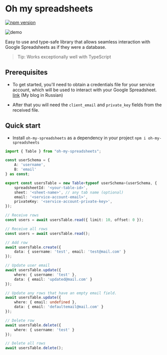 # Oh my spreadsheets
[![npm version](https://img.shields.io/npm/v/oh-my-spreadsheets)](https://www.npmjs.com/package/oh-my-spreadsheets)

![demo](https://storage.yandexcloud.net/zajtsev-tts/blog/oh-my-spreadsheets-demo.gif)

Easy to use and type-safe library that allows seamless interaction with Google Spreadsheets as if they were a database.
> Tip: Works exceptionally well with TypeScript

## Prerequisites

- To get started, you'll need to obtain a credentials file for your service account, which will be used to interact with your Google Spreadsheet. [link](https://thestrangeadventurer.com/kak-ispolzovat-google-sheets-v-kachestve-bazy-dannyh/) (My blog in Russian)

- After that you will need the `client_email` and `private_key` fields from the received file. 

## Quick start

- Install `oh-my-spreadsheets` as a dependency in your project `npm i oh-my-spreadsheets`

```typescript
import { Table } from "oh-my-spreadsheets";

const userSchema = {
    A: 'username',
    B: 'email'
} as const;

export const usersTable = new Table<typeof userSchema>(userSchema, {
    spreadsheetId: '<your-table-id>',
    sheet: '<sheet-name>', // any tab name (optional)
    email: '<service-account-email>',
    privateKey: '<service-account-private-key>',
});

// Receive rows 
const users = await usersTable.read({ limit: 10, offset: 0 });

// Receive all rows 
const users = await usersTable.read();

// Add row
await usersTable.create({
    data: { username: 'test', email: 'test@mail.com' }
});

// Update user email
await usersTable.update({
    where: { username: 'test' },
    data: { email: 'updated@mail.com' }
});

// Update any rows that have an empty email field.
await usersTable.update({
    where: { email: undefined },
    data: { email: 'defaultemail@mail.com' }
});

// Delete row
await usersTable.delete({
    where: { username: 'test' }
});

// Delete all rows
await usersTable.delete();
```

